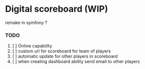 # Digital scoreboard (WIP)

remake in symfony ?

### TODO

1. [ ] Online capability
2. [ ] custom url for scoreboard for team of players
3. [ ] automatic update for other players in scoreboard
4. [ ] when creating dashboard ability send email to other players
